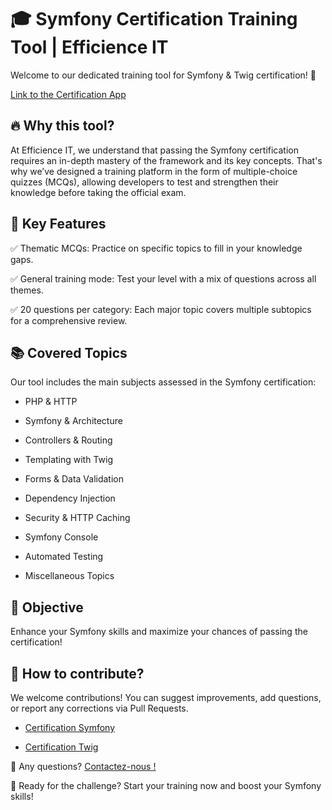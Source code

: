 # 🎓 Symfony Certification Training Tool | Efficience IT

Welcome to our dedicated training tool for Symfony & Twig certification! 🚀

[Link to the Certification App](https://efficience-it.github.io)

## 🔥 Why this tool?

At Efficience IT, we understand that passing the Symfony certification requires an in-depth mastery of the framework and its key concepts. That's why we’ve designed a training platform in the form of multiple-choice quizzes (MCQs), allowing developers to test and strengthen their knowledge before taking the official exam.

## 🎯 Key Features

✅ Thematic MCQs: Practice on specific topics to fill in your knowledge gaps.

✅ General training mode: Test your level with a mix of questions across all themes.

✅ 20 questions per category: Each major topic covers multiple subtopics for a comprehensive review.

## 📚 Covered Topics

Our tool includes the main subjects assessed in the Symfony certification:

- PHP & HTTP
    
- Symfony & Architecture
    
- Controllers & Routing
    
- Templating with Twig
    
- Forms & Data Validation
    
- Dependency Injection
    
- Security & HTTP Caching
    
- Symfony Console
    
- Automated Testing
    
- Miscellaneous Topics
    
## 🎯 Objective

Enhance your Symfony skills and maximize your chances of passing the certification!

## 📌 How to contribute?

We welcome contributions! You can suggest improvements, add questions, or report any corrections via Pull Requests.

-   [Certification Symfony](https://github.com/efficience-it/certification-symfony)
    
-   [Certification Twig](https://github.com/efficience-it/certification-twig)
    
📩 Any questions? [Contactez-nous !](https://www.itefficience.com/contact)

🚀 Ready for the challenge? Start your training now and boost your Symfony skills!
